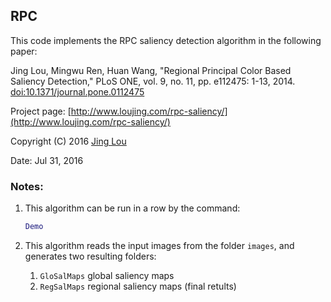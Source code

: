 ## RPC

This code implements the RPC saliency detection algorithm in the following paper:

Jing Lou, Mingwu Ren, Huan Wang, "Regional Principal Color Based Saliency Detection," PLoS ONE, vol. 9, no. 11, pp. e112475: 1-13, 2014. [doi:10.1371/journal.pone.0112475](http://journals.plos.org/plosone/article?id=10.1371/journal.pone.0112475)
 
Project page: [http://www.loujing.com/rpc-saliency/](http://www.loujing.com/rpc-saliency/)
 
Copyright (C) 2016 [Jing Lou](http://www.loujing.com/)
 
Date: Jul 31, 2016


### Notes:

 1. This algorithm can be run in a row by the command:
 	```matlab
	Demo
	```

 2. This algorithm reads the input images from the folder `images`, and generates two resulting folders:
	 1. `GloSalMaps`  global saliency maps
	 2. `RegSalMaps`  regional saliency maps (final retults)

